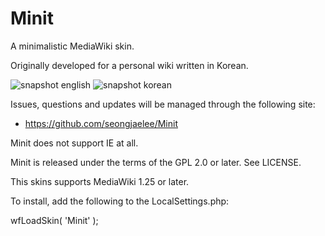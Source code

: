 Minit
=====
A minimalistic MediaWiki skin.

Originally developed for a personal wiki written in Korean.

![snapshot english](https://github.com/seongjaelee/Minit/raw/master/img/snapshot_english.png)
![snapshot korean](https://github.com/seongjaelee/Minit/raw/master/img/snapshot_korean.png)

Issues, questions and updates will be managed through the following site:
* https://github.com/seongjaelee/Minit

Minit does not support IE at all.

Minit is released under the terms of the GPL 2.0 or later. See LICENSE.

This skins supports MediaWiki 1.25 or later.

To install, add the following to the LocalSettings.php:

wfLoadSkin( 'Minit' );
